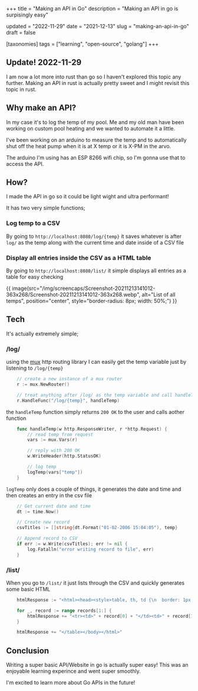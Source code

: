+++
title = "Making an API in Go"
description = "Making an API in go is surpisingly easy"

updated = "2022-11-29"
date = "2021-12-13"
slug = "making-an-api-in-go"
draft = false

[taxonomies]
tags = ["learning", "open-source", "golang"]
+++

## Update! 2022-11-29

I am now a lot more into rust than go so I haven't explored this topic any further.
Making an API in rust is actually pretty sweet and I might revisit this topic in rust.

## Why make an API?

In my case it's to log the temp of my pool.
Me and my old man have been working on custom pool heating and we wanted to automate it a little.

I've been working on an arduino to measure the temp and to automatically shut off the heat pump when it is at X temp or it is X-PM in the arvo.

The arduino I'm using has an ESP 8266 wifi chip, so I'm gonna use that to access the API.

## How?

I made the API in go so it could be light wight and ultra performant!

It has two very simple functions;

### Log temp to a CSV

By going to `http://localhost:8080/log/{temp}` it saves whatever is after `log/` as the temp along with the current time and date inside of a CSV file

### Display all entries inside the CSV as a HTML table

By going to `http://localhost:8080/list/` it simple displays all entries as a table for easy checking

{{ image(src="/img/screencaps/Screenshot-20211213141012-363x268/Screenshot-20211213141012-363x268.webp", alt="List of all temps",
         position="center", style="border-radius: 8px; width: 50%;") }}

## Tech

It's actually extremely simple;

### /log/

using the [mux](https://github.com/gorilla/mux) http routing library I can easily get the temp variable just by listening to `/log/{temp}` 

```go
    // create a new instance of a mux router
	r := mux.NewRouter()

	// treat anything after /log/ as the temp variable and call handleTemp
	r.HandleFunc("/log/{temp}", handleTemp)
```

the `handleTemp` function simply returns `200 OK` to the user and calls aother function

```go
    func handleTemp(w http.ResponseWriter, r *http.Request) {
	    // read temp from request
	    vars := mux.Vars(r)

	    // reply with 200 OK
	    w.WriteHeader(http.StatusOK)

	    // log temp
	    logTemp(vars["temp"])
    }
```

`logTemp` only does a couple of things, it generates the date and time and then creates an entry in the csv file

```go
    // Get current date and time
	dt := time.Now()

    // Create new record
	csvTitles := []string{dt.Format("01-02-2006 15:04:05"), temp}

	// Append record to CSV
	if err := w.Write(csvTitles); err != nil {
		log.Fatalln("error writing record to file", err)
	}
```

### /list/

When you go to `/list/` it just lists through the CSV and quickly generates some basic HTML

```go
    htmlResponse := "<html><head><style>table, th, td {\n  border: 1px solid black;\n}</style></head><body><table><tr><th>Date</th><th>Temperature</th></tr>"

	for _, record := range records[1:] {
		htmlResponse += "<tr><td>" + record[0] + "</td><td>" + record[1] + "</td></tr>"
	}

	htmlResponse += "</table></body></html>"
```

## Conclusion

Writing a super basic API/Website in go is actually super easy! This was an enjoyable learning experince and went super smoothly.

I'm excited to learn more about Go APIs in the future!
